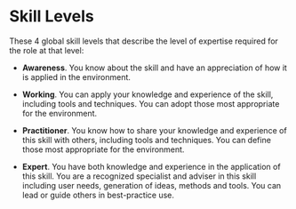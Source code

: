 # Skill Levels
These 4 global skill levels that describe the level of expertise required for the role at that level:


- **Awareness**. You know about the skill and have an appreciation of how it is applied in the environment.

- **Working**. You can apply your knowledge and experience of the skill, including tools and techniques. You can adopt those most appropriate for the environment.

- **Practitioner**. You know how to share your knowledge and experience of this skill with others, including tools and techniques. You can define those most appropriate for the environment.

- **Expert**. You have both knowledge and experience in the application of this skill. You are a recognized specialist and adviser in this skill including user needs, generation of ideas, methods and tools. You can lead or guide others in best-practice use.
